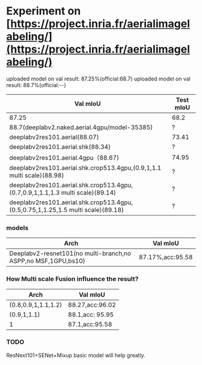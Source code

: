 
# Experiment on [https://project.inria.fr/aerialimagelabeling/](https://project.inria.fr/aerialimagelabeling/)


uploaded model on val result: 87.25%(official:68.7)
uploaded model on val result: 88.7%(official:--)

Val mIoU | Test mIoU
------------ | -------------
87.25 | 68.2
88.7(deeplabv2.naked.aerial.4gpu/model-35385) | ?
deeplabv2res101.aerial(88.07)|73.41
deeplabv2res101.aerial.shk(88.34)|?
deeplabv2res101.aerial.4gpu（88.67)|74.95
deeplabv2res101.aerial.shk.crop513.4gpu,(0.9,1,1.1 multi scale)(88.98)|?
deeplabv2res101.aerial.shk.crop513.4gpu,(0.7,0.9,1,1.1,1.3 multi scale)(89.14)|?
deeplabv2res101.aerial.shk.crop513.4gpu,(0.5,0.75,1,1.25,1.5 multi scale)(89.18)|?
### models

Arch | Val mIoU
------------ | -------------
Deeplabv2-resnet101(no multi-branch,no ASPP,no MSF,1GPU,bs10) | 87.17%,acc:95.58



### How Multi scale Fusion influence the result?

Arch | Val mIoU
------------ | -------------
(0.8,0.9,1,1.1,1.2) | 88.27,acc:96.02
(0.9,1,1.1) | 88.1,acc: 95.95
1           | 87.1,acc:95.58



### TODO

ResNext101+SENet+Mixup basic model will help greatly.

